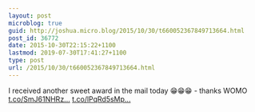 ```yaml
---
layout: post
microblog: true
guid: http://joshua.micro.blog/2015/10/30/t660052367849713664.html
post_id: 36772
date: 2015-10-30T22:15:22+1100
lastmod: 2019-07-30T17:41:27+1100
type: post
url: /2015/10/30/t660052367849713664.html
---
```

I received another sweet award in the mail today 😁😁😁 - thanks WOMO [t.co/SmJ61NHRz...](https://t.co/SmJ61NHRz1) [t.co/lPqRd5sMp...](https://t.co/lPqRd5sMpD)
